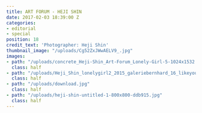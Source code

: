 ```yaml
---
title: ART FORUM - HEJI SHIN
date: 2017-02-03 18:39:00 Z
categories:
- editorial
- special
position: 18
credit_text: 'Photographer: Heji Shin'
thumbnail_image: "/uploads/Cg52ZxJWwAELV9_.jpg"
images:
- path: "/uploads/concrete_Heji-Shin_Art-Forum_Lonely-Girl-5-1024x1532.jpg"
  class: half
- path: "/uploads/Heji_Shin_lonelygirl2_2015_galeriebernhard_16_likeyou-9bf260.jpg"
  class: half
- path: "/uploads/download.jpg"
  class: half
- path: "/uploads/heji-shin-untitled-1-800x800-ddb915.jpg"
  class: half
---
```



